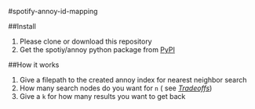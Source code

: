 #spotify-annoy-id-mapping

##Install

1. Please clone or download this repository
2. Get the spotiy/annoy python package from [PyPI](https://pypi.python.org/pypi/annoy)


##How it works

1. Give a filepath to the created annoy index for nearest neighbor search
2. How many search nodes do you want for `n` ( see [*Tradeoffs*](https://github.com/spotify/annoy#tradeoffs))
3. Give a `k` for how many results you want to get back 